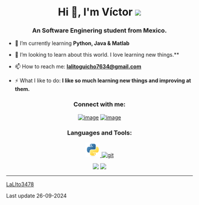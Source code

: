 <h1 align="center">Hi 👋, I'm Víctor <img height="40" src="https://emoji.gg/assets/emoji/7333-parrotdance.gif"></h1>
<h3 align="center">An Software Enginering student from Mexico.</h3>

- 🌱 I’m currently learning **Python, Java & Matlab**

- 👯 I’m looking to learn about this world. I love learning new things.**

- 📫 How to reach me: **lalitoguicho7634@gmail.com**

- ⚡ What I like to do: **I like so much learning new things and improving at them.**

<h3 align="center">Connect with me:</h3>
<div align="center">

[![image](https://img.shields.io/badge/Instagram-E4405F?style=for-the-badge&logo=instagram&logoColor=white)](https://www.instagram.com/_victor_cordoba_/)
[![image](https://img.shields.io/badge/Gmail-D14836?style=for-the-badge&logo=gmail&logoColor=white)](mailto:lalitoguicho7634@gmail.com)
  
</div>

<h3 align="center">Languages and Tools:</h3>

<p align="center">  
  </a> 
  <a href="https://www.python.org" target="_blank"> 
    <img src="https://raw.githubusercontent.com/devicons/devicon/master/icons/python/python-original.svg" alt="python" width="40" height="40"/> 
  </a> 
  <a href="https://git-scm.com/" target="_blank"> 
    <img src="https://www.vectorlogo.zone/logos/git-scm/git-scm-icon.svg" alt="git" width="40" height="40"/> 
  </a>
</p>

<p align= "center">
  <img height= "150" src="https://github-readme-stats.vercel.app/api?username=BrantLauro&theme=react&show_icons=true&include_all_commits=true" />
  <img height= "150" src="https://github-readme-stats.vercel.app/api/top-langs/?username=BrantLauro&theme=react&layout=compact" />
</p>

------

[LaLIto3478](https://github.com/LaLIto3478)

Last update 26-09-2024

